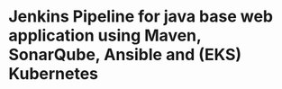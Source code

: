 # Jenkins Pipeline for java base web application using Maven, SonarQube, Ansible and (EKS) Kubernetes

